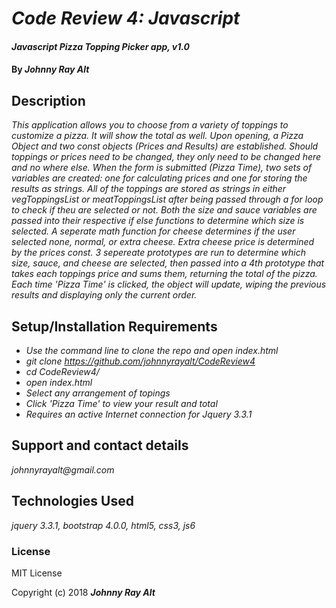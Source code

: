 # _Code Review 4: Javascript_

#### _Javascript Pizza Topping Picker app, v1.0_

#### By _**Johnny Ray Alt**_

## Description

_This application allows you to choose from a variety of toppings to customize a pizza. It will show the total as well.
Upon opening, a Pizza Object and two const objects (Prices and Results) are established.
Should toppings or prices need to be changed, they only need to be changed here and no where else.
When the form is submitted (Pizza Time), two sets of variables are created: one for calculating prices and one for storing the results as strings.
All of the toppings are stored as strings in either vegToppingsList or meatToppingsList after being passed through a for loop to check if theu are selected or not.
Both the size and sauce variables are passed into their respective if else functions to determine which size is selected.
A seperate math function for cheese determines if the user selected none, normal, or extra cheese. Extra cheese price is determined by the prices const.
3 sepereate prototypes are run to determine which size, sauce, and cheese are selected,
then passed into a 4th prototype that takes each toppings price and sums them, returning the total of the pizza.
Each time 'Pizza Time' is clicked, the object will update, wiping the previous results and displaying only the current order._

## Setup/Installation Requirements

* _Use the command line to clone the repo and open index.html_
* _git clone https://github.com/johnnyrayalt/CodeReview4_
* _cd CodeReview4/_
* _open index.html_
* _Select any arrangement of topings_
* _Click 'Pizza Time' to view your result and total_
* _Requires an active Internet connection for Jquery 3.3.1_


## Support and contact details

_johnnyrayalt@gmail.com_

## Technologies Used

_jquery 3.3.1, bootstrap 4.0.0, html5, css3, js6_

### License

MIT License

Copyright (c) 2018 **_Johnny Ray Alt_**
